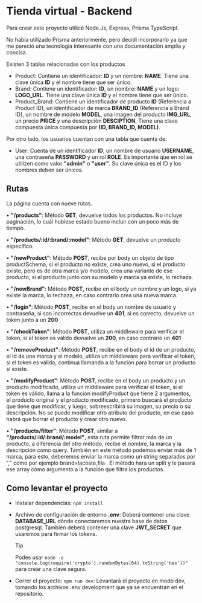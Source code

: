 # Tienda virtual - Backend

Para crear este proyecto utilicé Node.Js, Express, Prisma TypeScript.

No había utilizado Prisma anteriormente, pero decidí incorporarlo ya que me pareció una tecnología interesante con una documentación amplia y concisa.

Existen 3 tablas relacionadas con los productos

- Product: Contiene un identificador: **ID** y un nombre: **NAME**. Tiene una clave única **ID** y el nombre tiene que ser único.
- Brand: Contiene un identificador: **ID**, un nombre: **NAME** y un logo: **LOGO_URL**. Tiene una clave única **ID** y el nombre tiene que ser único.
- Product_Brand: Contiene un identificador de producto **ID** (Referencia a Product ID), un identificador de marca **BRAND_ID** (Referencia a Brand ID), un nombre de modelo **MODEL**, una imagen del producto **IMG_URL**, un precio **PRICE** y una descripción **DESCIPTION**, Tiene una clave compuesta única compuesta por **(ID, BRAND_ID, MODEL)**.

Por otro lado, los usuarios cuentan con una tabla que cuenta de:

- User: Cuenta de un identificador **ID**, un nombre de usuario **USERNAME**, una contraseña **PASSWORD** y un rol **ROLE**. Es importante que en rol se utilizen como valor **"admin"** o **"user"**. Su clave única es el ID y los nombres deben ser únicos.

## Rutas

La página cuenta con nueve rutas.

• **"/products"**: Método **GET**, devuelve todos los productos. No incluye paginación, lo cuál hubiese estado bueno incluir con un poco más de tiempo.

• **"/products/:id/:brand/:model"**: Método **GET**, devuelve un producto específico.

• **"/newProduct"**: Método **POST**, recibe por body un objeto de tipo productSchema, si el producto no existe, crea uno nuevo, si el producto existe, pero es de otra marca y/o modelo, crea una variante de ese producto, si el producto junto con su modelo y marca ya existe, lo rechaza.

• **"/newBrand"**: Método **POST**, recibe en el body un nombre y un logo, si ya existe la marca, lo rechaza, en caso contrario crea una nueva marca.

• **"/login"**: Método **POST**, recibe en el body un nombre de usuario y contraseña, si son incorrectas devuelve un **401**, si es correcto, devuelve un token junto a un **200**

• **"/checkToken"**: Método **POST**, utiliza un middleware para verificar el token, si el token es válido devuelve un **200**, en caso contrario un **401**

• **"/removeProduct"**: Método **POST**, recibe en el body el id de un producto, el id de una marca y el modelo, utiliza un middleware para verificar el token, si el token es válido, continua llamando a la función para borrar un producto si existe.

• **"/modifyProduct"**: Método **POST**, recibe en el body un producto y un producto modificado, utiliza un middleware para verificar el token, si el token es válido, llama a la función modifyProduct que tiene 2 argumentos, el producto original y el producto modificado, primero buscará el producto que tiene que modificar, y luego, sobreescribirá su imagen, su precio o su descripción. No se puede modificar otro atributo del producto, en ese caso habrá que borrar el producto y crear otro nuevo.

• **"/products/filter"**: Método **POST**, similar a **"/products/:id/:brand/:model"**, esta ruta permite filtrar más de un producto, a diferencia del otro método, recibe el nombre, la marca y la descripción como query. También en este método podemos enviar más de 1 marca, para esto, deberemos enviar la marca como un string separados por "," como por ejemplo brand=lacoste,fila . El método hara un split y le pasará ese array como argumento a la función que filtra los productos.

## Como levantar el proyecto

- Instalar dependencias: `npm install`

- Archivo de configuración de entorno **.env**: Deberá contener una clave **DATABASE_URL** dónde conectaremos nuestra base de datos postgresql. También deberá contener una clave **JWT_SECRET** que usaremos para firmar los tokens.

  > [!TIP]
  > Podes usar `node -e "console.log(require('crypto').randomBytes(64).toString('hex'))"` para crear una clave segura.

- Correr el proyecto: `npm run dev`: Levantará el proyecto en modo dev, tomando los archivos .env.development que ya se encuentran en el repositorio.
